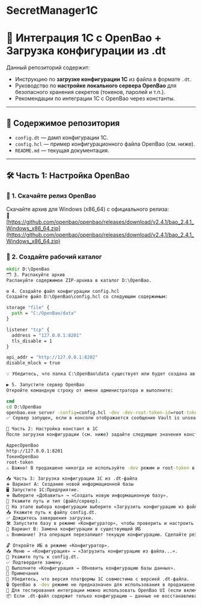 # SecretManager1C
# 🧩 Интеграция 1С с OpenBao + Загрузка конфигурации из .dt

Данный репозиторий содержит:

- Инструкцию по **загрузке конфигурации 1С** из файла в формате `.dt`.
- Руководство по **настройке локального сервера OpenBao** для безопасного хранения секретов (токенов, паролей и т.п.).
- Рекомендации по интеграции 1С с OpenBao через константы.

---

## 📁 Содержимое репозитория

- `config.dt` — дамп конфигурации 1С.
- `config.hcl` — пример конфигурационного файла OpenBao (см. ниже).
- `README.md` — текущая документация.

---

## 🛠️ Часть 1: Настройка OpenBao

### 🔽 1. Скачайте релиз OpenBao

Скачайте архив для Windows (x86_64) с официального релиза:  
🔗 [https://github.com/openbao/openbao/releases/download/v2.4.1/bao_2.4.1_Windows_x86_64.zip](https://github.com/openbao/openbao/releases/download/v2.4.1/bao_2.4.1_Windows_x86_64.zip)

### 📂 2. Создайте рабочий каталог

```cmd
mkdir D:\OpenBao
🗂️ 3. Распакуйте архив
Распакуйте содержимое ZIP-архива в каталог D:\OpenBao.

⚙️ 4. Создайте файл конфигурации config.hcl
Создайте файл D:\OpenBao\config.hcl со следующим содержимым:

storage "file" {
  path = "C:/OpenBao/data"
}

listener "tcp" {
  address = "127.0.0.1:8201"
  tls_disable = 1
}

api_addr = "http://127.0.0.1:8202"
disable_mlock = true

💡 Убедитесь, что папка C:\OpenBao\data существует или будет создана автоматически при первом запуске. 

▶️ 5. Запустите сервер OpenBao
Откройте командную строку от имени администратора и выполните:

cmd
cd D:\OpenBao
openbao.exe server -config=config.hcl -dev -dev-root-token-id=root-token
✅ Сервер запущен, если в консоли отображается сообщение Vault is unsealed. 

🔐 Часть 2: Настройка констант в 1С
После загрузки конфигурации (см. ниже) задайте следующие значения констант в 1С:

АдресOpenBao
http://127.0.0.1:8201
ТокенOpenBao
root-token
⚠️ Важно! В продакшене никогда не используйте -dev режим и root-token в открытом виде. Это решение предназначено только для локальной разработки и тестирования. 

📥 Часть 3: Загрузка конфигурации 1С из .dt-файла
➕ Вариант A: Создание новой информационной базы
🖥️ Запустите 1С:Предприятие.
➕ Выберите «Добавить» → «Создать новую информационную базу».
📌 Укажите путь и тип (файл/сервер).
📂 На этапе выбора конфигурации выберите «Загрузить конфигурацию из файла».
📤 Укажите путь к файлу config.dt.
✅ Дождитесь завершения загрузки.
🛠️ Запустите базу в режиме «Конфигуратор», чтобы проверить и настроить интеграцию с OpenBao.
🔄 Вариант B: Замена конфигурации в существующей ИБ
⚠️ Внимание! Эта операция перезапишет текущую конфигурацию. Сделайте резервную копию! 

🔓 Откройте ИБ в режиме «Конфигуратор».
📥 Меню → «Конфигурация» → «Загрузить конфигурацию из файла...».
📂 Укажите путь к config.dt.
✅ Подтвердите замену.
🔄 Выполните «Конфигурация → Обновить конфигурацию базы данных».
📌 Примечания
🔄 Убедитесь, что версия платформы 1С совместима с версией .dt-файла.
🔒 OpenBao в -dev режиме не предназначен для использования в продакшене.
🧪 Для тестирования интеграции можно использовать OpenBao UI (если включён).
📦 Если .dt-файл содержит только конфигурацию — данные не восстанавливаются автоматически.

